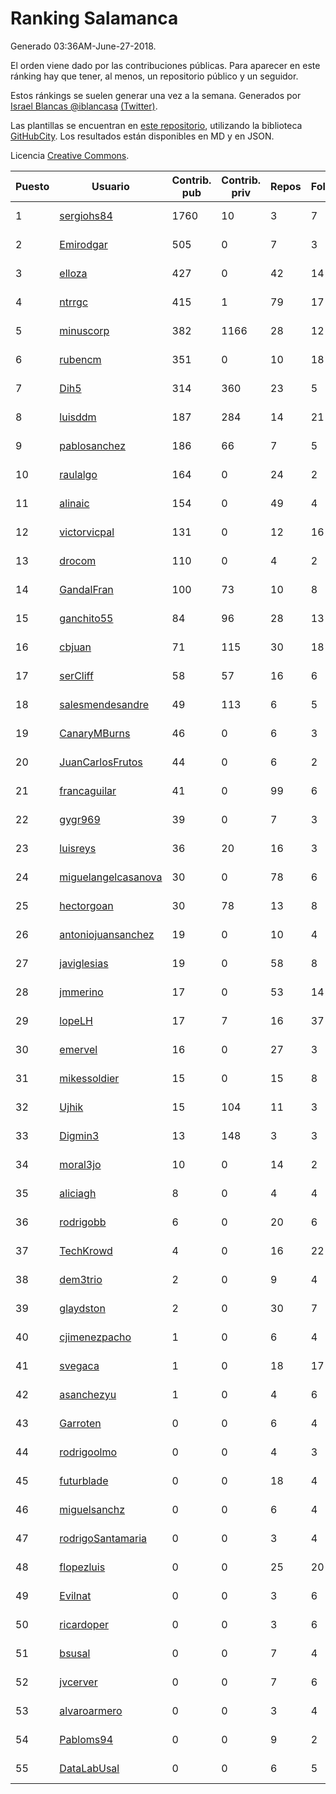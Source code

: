 # Ranking Salamanca

Generado 03:36AM-June-27-2018.

El orden viene dado por las contribuciones públicas. Para aparecer en este ránking hay que tener, al menos, un repositorio público y un seguidor.

Estos ránkings se suelen generar una vez a la semana. Generados por [Israel Blancas @iblancasa](https://github.com/iblancasa/) [(Twitter)](https://twitter.com/iblancasa).

Las plantillas se encuentran en [este repositorio](https://github.com/iblancasa/GH-Spanish-Ranking), utilizando la biblioteca [GitHubCity](https://github.com/iblancasa/GitHubCity). Los resultados están disponibles en MD y en JSON.

Licencia [Creative Commons](https://creativecommons.org/licenses/by/4.0/).

| Puesto   |  Usuario  | Contrib. pub | Contrib. priv |Repos| Followers | Desde |  Avatar  |
|----------|-----------|--------------|---------------|-----|-----------|-------|----------|
|1|[sergiohs84](https://github.com/sergiohs84)|1760|10|3|7|2015-03-28|![sergiohs84]()|
|2|[Emirodgar](https://github.com/Emirodgar)|505|0|7|3|2013-04-30|![Emirodgar]()|
|3|[elloza](https://github.com/elloza)|427|0|42|14|2015-02-24|![elloza]()|
|4|[ntrrgc](https://github.com/ntrrgc)|415|1|79|17|2011-08-24|![ntrrgc]()|
|5|[minuscorp](https://github.com/minuscorp)|382|1166|28|12|2013-03-09|![minuscorp]()|
|6|[rubencm](https://github.com/rubencm)|351|0|10|18|2011-06-29|![rubencm]()|
|7|[Dih5](https://github.com/Dih5)|314|360|23|5|2015-04-22|![Dih5]()|
|8|[luisddm](https://github.com/luisddm)|187|284|14|21|2012-12-06|![luisddm]()|
|9|[pablosanchez](https://github.com/pablosanchez)|186|66|7|5|2015-11-08|![pablosanchez]()|
|10|[raulalgo](https://github.com/raulalgo)|164|0|24|2|2014-07-03|![raulalgo]()|
|11|[alinaic](https://github.com/alinaic)|154|0|49|4|2018-03-16|![alinaic]()|
|12|[victorvicpal](https://github.com/victorvicpal)|131|0|12|16|2014-12-02|![victorvicpal]()|
|13|[drocom](https://github.com/drocom)|110|0|4|2|2017-10-05|![drocom]()|
|14|[GandalFran](https://github.com/GandalFran)|100|73|10|8|2017-07-07|![GandalFran]()|
|15|[ganchito55](https://github.com/ganchito55)|84|96|28|13|2013-06-17|![ganchito55]()|
|16|[cbjuan](https://github.com/cbjuan)|71|115|30|18|2012-12-01|![cbjuan]()|
|17|[serCliff](https://github.com/serCliff)|58|57|16|6|2015-07-27|![serCliff]()|
|18|[salesmendesandre](https://github.com/salesmendesandre)|49|113|6|5|2016-04-03|![salesmendesandre]()|
|19|[CanaryMBurns](https://github.com/CanaryMBurns)|46|0|6|3|2015-11-07|![CanaryMBurns]()|
|20|[JuanCarlosFrutos](https://github.com/JuanCarlosFrutos)|44|0|6|2|2017-02-23|![JuanCarlosFrutos]()|
|21|[francaguilar](https://github.com/francaguilar)|41|0|99|6|2015-03-19|![francaguilar]()|
|22|[gygr969](https://github.com/gygr969)|39|0|7|3|2015-11-14|![gygr969]()|
|23|[luisreys](https://github.com/luisreys)|36|20|16|3|2015-11-18|![luisreys]()|
|24|[miguelangelcasanova](https://github.com/miguelangelcasanova)|30|0|78|6|2011-04-02|![miguelangelcasanova]()|
|25|[hectorgoan](https://github.com/hectorgoan)|30|78|13|8|2013-08-12|![hectorgoan]()|
|26|[antoniojuansanchez](https://github.com/antoniojuansanchez)|19|0|10|4|2013-10-01|![antoniojuansanchez]()|
|27|[javiglesias](https://github.com/javiglesias)|19|0|58|8|2014-10-06|![javiglesias]()|
|28|[jmmerino](https://github.com/jmmerino)|17|0|53|14|2011-10-26|![jmmerino]()|
|29|[lopeLH](https://github.com/lopeLH)|17|7|16|37|2014-04-29|![lopeLH]()|
|30|[emervel](https://github.com/emervel)|16|0|27|3|2014-05-11|![emervel]()|
|31|[mikessoldier](https://github.com/mikessoldier)|15|0|15|8|2013-10-23|![mikessoldier]()|
|32|[Ujhik](https://github.com/Ujhik)|15|104|11|3|2017-03-07|![Ujhik]()|
|33|[Digmin3](https://github.com/Digmin3)|13|148|3|3|2014-06-01|![Digmin3]()|
|34|[moral3jo](https://github.com/moral3jo)|10|0|14|2|2010-12-15|![moral3jo]()|
|35|[aliciagh](https://github.com/aliciagh)|8|0|4|4|2012-01-12|![aliciagh]()|
|36|[rodrigobb](https://github.com/rodrigobb)|6|0|20|6|2012-04-12|![rodrigobb]()|
|37|[TechKrowd](https://github.com/TechKrowd)|4|0|16|22|2015-10-10|![TechKrowd]()|
|38|[dem3trio](https://github.com/dem3trio)|2|0|9|4|2011-05-05|![dem3trio]()|
|39|[glaydston](https://github.com/glaydston)|2|0|30|7|2012-08-11|![glaydston]()|
|40|[cjimenezpacho](https://github.com/cjimenezpacho)|1|0|6|4|2012-09-26|![cjimenezpacho]()|
|41|[svegaca](https://github.com/svegaca)|1|0|18|17|2010-02-03|![svegaca]()|
|42|[asanchezyu](https://github.com/asanchezyu)|1|0|4|6|2014-05-13|![asanchezyu]()|
|43|[Garroten](https://github.com/Garroten)|0|0|6|4|2008-05-04|![Garroten]()|
|44|[rodrigoolmo](https://github.com/rodrigoolmo)|0|0|4|3|2011-04-09|![rodrigoolmo]()|
|45|[futurblade](https://github.com/futurblade)|0|0|18|4|2012-10-03|![futurblade]()|
|46|[miguelsanchz](https://github.com/miguelsanchz)|0|0|6|4|2012-07-10|![miguelsanchz]()|
|47|[rodrigoSantamaria](https://github.com/rodrigoSantamaria)|0|0|3|4|2012-04-02|![rodrigoSantamaria]()|
|48|[flopezluis](https://github.com/flopezluis)|0|0|25|20|2010-11-01|![flopezluis]()|
|49|[Evilnat](https://github.com/Evilnat)|0|0|3|6|2011-01-12|![Evilnat]()|
|50|[ricardoper](https://github.com/ricardoper)|0|0|3|6|2013-08-04|![ricardoper]()|
|51|[bsusal](https://github.com/bsusal)|0|0|7|4|2014-02-26|![bsusal]()|
|52|[jvcerver](https://github.com/jvcerver)|0|0|7|6|2013-10-22|![jvcerver]()|
|53|[alvaroarmero](https://github.com/alvaroarmero)|0|0|3|4|2016-01-22|![alvaroarmero]()|
|54|[Pabloms94](https://github.com/Pabloms94)|0|0|9|2|2016-02-11|![Pabloms94]()|
|55|[DataLabUsal](https://github.com/DataLabUsal)|0|0|6|5|2016-05-18|![DataLabUsal]()|
